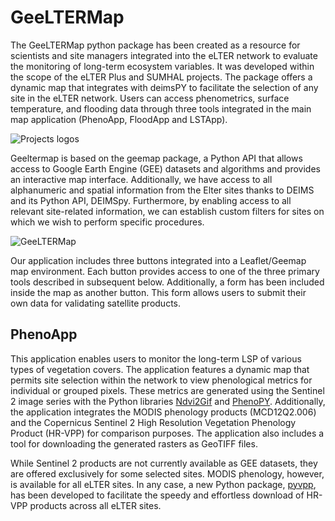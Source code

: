 # GeeLTERMap

The GeeLTERMap python package has been created as a resource for scientists and site managers integrated into the eLTER network to evaluate the monitoring of long-term ecosystem variables. It was developed within the scope of the eLTER Plus and SUMHAL projects. 
The package offers a dynamic map that integrates with deimsPY to facilitate the selection of any site in the eLTER network. Users can access phenometrics, surface temperature, and flooding data through three tools integrated in the main map application (PhenoApp, FloodApp and LSTApp).

![Projects logos](https://i.imgur.com/mvnOXuo.png)

Geeltermap is based on the geemap package, a Python API that allows access to Google Earth Engine (GEE) datasets and algorithms and provides an interactive map interface. Additionally, we have access to all alphanumeric and spatial information from the Elter sites thanks to DEIMS and its Python API, DEIMSpy. Furthermore, by enabling access to all relevant site-related information, we can establish custom filters for sites on which we wish to perform specific procedures.

![GeeLTERMap](https://i.imgur.com/YzuOcl8.png)


Our application includes three buttons integrated into a Leaflet/Geemap map environment. Each button provides access to one of the three primary tools described in subsequent below. Additionally, a form has been included inside the map as another button. This form allows users to submit their own data for validating satellite products.


## PhenoApp

This application enables users to monitor the long-term LSP of various types of vegetation covers. The application features a dynamic map that permits site selection within the network to view phenological metrics for individual or grouped pixels. These metrics are generated using the Sentinel 2 image series with the Python libraries [Ndvi2Gif](https://pypi.org/project/ndvi2gif/) and [PhenoPY](https://github.com/JavierLopatin/PhenoPY). Additionally, the application integrates the MODIS phenology products (MCD12Q2.006) and the Copernicus Sentinel 2 High Resolution Vegetation Phenology Product (HR-VPP) for comparison purposes. The application also includes a tool for downloading the generated rasters as GeoTIFF files.  

While Sentinel 2 products are not currently available as GEE datasets, they are offered exclusively for some selected sites. MODIS phenology, however, is available for all eLTER sites. In any case, a new Python package, [pyvpp](https://pypi.org/project/pyvpp/), has been developed to facilitate the speedy and effortless download of HR-VPP products across all eLTER sites.


